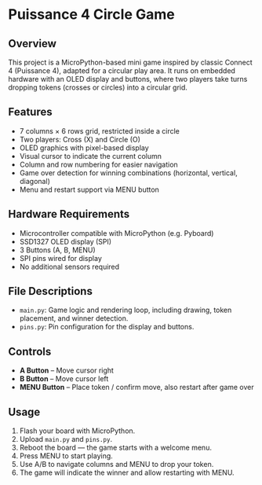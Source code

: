 # Puissance 4 Circle Game

## Overview

This project is a MicroPython-based mini game inspired by classic Connect 4 (Puissance 4), adapted for a circular play area. It runs on embedded hardware with an OLED display and buttons, where two players take turns dropping tokens (crosses or circles) into a circular grid.

## Features

* 7 columns × 6 rows grid, restricted inside a circle
* Two players: Cross (X) and Circle (O)
* OLED graphics with pixel-based display
* Visual cursor to indicate the current column
* Column and row numbering for easier navigation
* Game over detection for winning combinations (horizontal, vertical, diagonal)
* Menu and restart support via MENU button

## Hardware Requirements

* Microcontroller compatible with MicroPython (e.g. Pyboard)
* SSD1327 OLED display (SPI)
* 3 Buttons (A, B, MENU)
* SPI pins wired for display
* No additional sensors required

## File Descriptions

* `main.py`: Game logic and rendering loop, including drawing, token placement, and winner detection.
* `pins.py`: Pin configuration for the display and buttons.

## Controls

* **A Button** – Move cursor right  
* **B Button** – Move cursor left  
* **MENU Button** – Place token / confirm move, also restart after game over  

## Usage

1. Flash your board with MicroPython.  
2. Upload `main.py` and `pins.py`.  
3. Reboot the board — the game starts with a welcome menu.  
4. Press MENU to start playing.  
5. Use A/B to navigate columns and MENU to drop your token.  
6. The game will indicate the winner and allow restarting with MENU.
